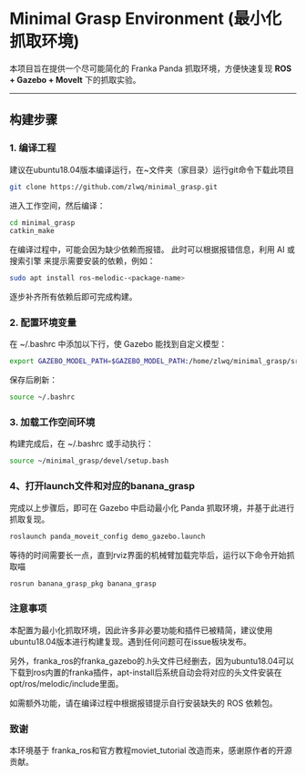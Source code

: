 # Minimal Grasp Environment (最小化抓取环境)

本项目旨在提供一个尽可能简化的 Franka Panda 抓取环境，方便快速复现 **ROS + Gazebo + MoveIt** 下的抓取实验。

---

## 构建步骤

### 1. 编译工程
建议在ubuntu18.04版本编译运行，在~文件夹（家目录）运行git命令下载此项目
```bash
git clone https://github.com/zlwq/minimal_grasp.git 
```
进入工作空间，然后编译：
```bash
cd minimal_grasp
catkin_make
```
在编译过程中，可能会因为缺少依赖而报错。
此时可以根据报错信息，利用 AI 或搜索引擎 来提示需要安装的依赖，例如：
```bash
sudo apt install ros-melodic-<package-name>
```
逐步补齐所有依赖后即可完成构建。

### 2. 配置环境变量
在 ~/.bashrc 中添加以下行，使 Gazebo 能找到自定义模型：

```bash
export GAZEBO_MODEL_PATH=$GAZEBO_MODEL_PATH:/home/zlwq/minimal_grasp/src/panda_demo/urdf
```
保存后刷新：

```bash
source ~/.bashrc
```
### 3. 加载工作空间环境
构建完成后，在 ~/.bashrc 或手动执行：

```bash
source ~/minimal_grasp/devel/setup.bash
```
### 4、打开launch文件和对应的banana_grasp
完成以上步骤后，即可在 Gazebo 中启动最小化 Panda 抓取环境，并基于此进行抓取复现。
```bash
roslaunch panda_moveit_config demo_gazebo.launch  
```
等待的时间需要长一点，直到rviz界面的机械臂加载完毕后，运行以下命令开始抓取喵
```bash
rosrun banana_grasp_pkg banana_grasp
```
### 注意事项
本配置为最小化抓取环境，因此许多非必要功能和插件已被精简，建议使用ubuntu18.04版本进行构建复现。遇到任何问题可在issue板块发布。

另外，franka_ros的franka_gazebo的.h头文件已经删去，因为ubuntu18.04可以下载到ros内置的franka插件，apt-install后系统自动会将对应的头文件安装在opt/ros/melodic/include里面。

如需额外功能，请在编译过程中根据报错提示自行安装缺失的 ROS 依赖包。

### 致谢
本环境基于 franka_ros和官方教程moviet_tutorial 改造而来，感谢原作者的开源贡献。
